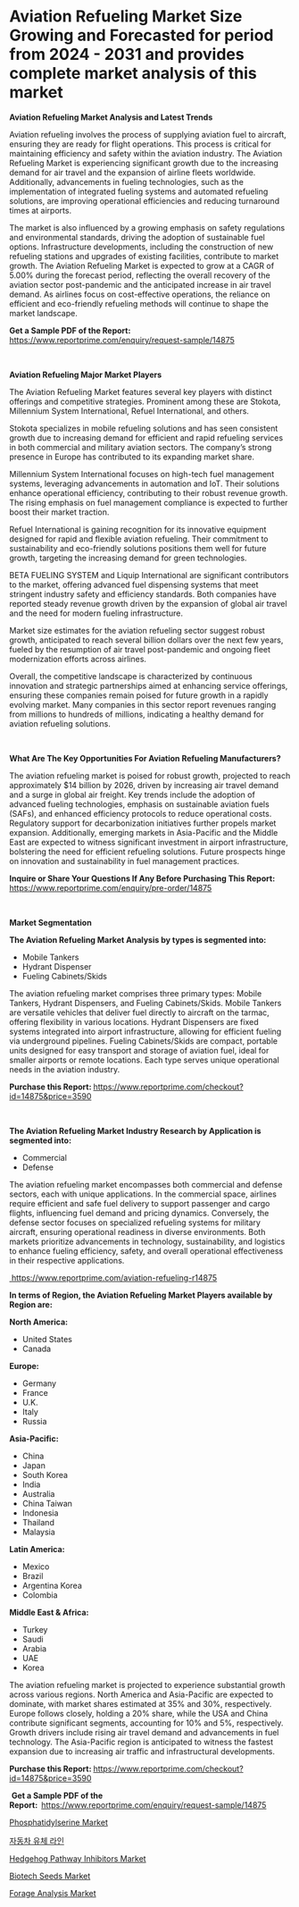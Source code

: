 <p><h1>Aviation Refueling Market Size Growing and Forecasted for period from 2024 - 2031 and provides complete market analysis of this market</h1></p><p><strong>Aviation Refueling Market Analysis and Latest Trends</strong></p>
<p><p>Aviation refueling involves the process of supplying aviation fuel to aircraft, ensuring they are ready for flight operations. This process is critical for maintaining efficiency and safety within the aviation industry. The Aviation Refueling Market is experiencing significant growth due to the increasing demand for air travel and the expansion of airline fleets worldwide. Additionally, advancements in fueling technologies, such as the implementation of integrated fueling systems and automated refueling solutions, are improving operational efficiencies and reducing turnaround times at airports.</p><p>The market is also influenced by a growing emphasis on safety regulations and environmental standards, driving the adoption of sustainable fuel options. Infrastructure developments, including the construction of new refueling stations and upgrades of existing facilities, contribute to market growth. The Aviation Refueling Market is expected to grow at a CAGR of 5.00% during the forecast period, reflecting the overall recovery of the aviation sector post-pandemic and the anticipated increase in air travel demand. As airlines focus on cost-effective operations, the reliance on efficient and eco-friendly refueling methods will continue to shape the market landscape.</p></p>
<p><strong>Get a Sample PDF of the Report:&nbsp;</strong> <a href="https://www.reportprime.com/enquiry/request-sample/14875">https://www.reportprime.com/enquiry/request-sample/14875</a></p>
<p>&nbsp;</p>
<p><strong>Aviation Refueling Major Market Players</strong></p>
<p><p>The Aviation Refueling Market features several key players with distinct offerings and competitive strategies. Prominent among these are Stokota, Millennium System International, Refuel International, and others.</p><p>Stokota specializes in mobile refueling solutions and has seen consistent growth due to increasing demand for efficient and rapid refueling services in both commercial and military aviation sectors. The company’s strong presence in Europe has contributed to its expanding market share.</p><p>Millennium System International focuses on high-tech fuel management systems, leveraging advancements in automation and IoT. Their solutions enhance operational efficiency, contributing to their robust revenue growth. The rising emphasis on fuel management compliance is expected to further boost their market traction.</p><p>Refuel International is gaining recognition for its innovative equipment designed for rapid and flexible aviation refueling. Their commitment to sustainability and eco-friendly solutions positions them well for future growth, targeting the increasing demand for green technologies.</p><p>BETA FUELING SYSTEM and Liquip International are significant contributors to the market, offering advanced fuel dispensing systems that meet stringent industry safety and efficiency standards. Both companies have reported steady revenue growth driven by the expansion of global air travel and the need for modern fueling infrastructure.</p><p>Market size estimates for the aviation refueling sector suggest robust growth, anticipated to reach several billion dollars over the next few years, fueled by the resumption of air travel post-pandemic and ongoing fleet modernization efforts across airlines.</p><p>Overall, the competitive landscape is characterized by continuous innovation and strategic partnerships aimed at enhancing service offerings, ensuring these companies remain poised for future growth in a rapidly evolving market. Many companies in this sector report revenues ranging from millions to hundreds of millions, indicating a healthy demand for aviation refueling solutions.</p></p>
<p>&nbsp;</p>
<p><strong>What Are The Key Opportunities For Aviation Refueling Manufacturers?</strong></p>
<p><p>The aviation refueling market is poised for robust growth, projected to reach approximately $14 billion by 2026, driven by increasing air travel demand and a surge in global air freight. Key trends include the adoption of advanced fueling technologies, emphasis on sustainable aviation fuels (SAFs), and enhanced efficiency protocols to reduce operational costs. Regulatory support for decarbonization initiatives further propels market expansion. Additionally, emerging markets in Asia-Pacific and the Middle East are expected to witness significant investment in airport infrastructure, bolstering the need for efficient refueling solutions. Future prospects hinge on innovation and sustainability in fuel management practices.</p></p>
<p><strong>Inquire or Share Your Questions If Any Before Purchasing This Report:</strong> <a href="https://www.reportprime.com/enquiry/pre-order/14875">https://www.reportprime.com/enquiry/pre-order/14875</a></p>
<p>&nbsp;</p>
<p><strong>Market Segmentation</strong></p>
<p><strong>The Aviation Refueling Market Analysis by types is segmented into:</strong></p>
<p><ul><li>Mobile Tankers</li><li>Hydrant Dispenser</li><li>Fueling Cabinets/Skids</li></ul></p>
<p><p>The aviation refueling market comprises three primary types: Mobile Tankers, Hydrant Dispensers, and Fueling Cabinets/Skids. Mobile Tankers are versatile vehicles that deliver fuel directly to aircraft on the tarmac, offering flexibility in various locations. Hydrant Dispensers are fixed systems integrated into airport infrastructure, allowing for efficient fueling via underground pipelines. Fueling Cabinets/Skids are compact, portable units designed for easy transport and storage of aviation fuel, ideal for smaller airports or remote locations. Each type serves unique operational needs in the aviation industry.</p></p>
<p><strong>Purchase this Report:&nbsp;</strong><a href="https://www.reportprime.com/checkout?id=14875&price=3590">https://www.reportprime.com/checkout?id=14875&price=3590</a></p>
<p>&nbsp;</p>
<p><strong>The Aviation Refueling Market Industry Research by Application is segmented into:</strong></p>
<p><ul><li>Commercial</li><li>Defense</li></ul></p>
<p><p>The aviation refueling market encompasses both commercial and defense sectors, each with unique applications. In the commercial space, airlines require efficient and safe fuel delivery to support passenger and cargo flights, influencing fuel demand and pricing dynamics. Conversely, the defense sector focuses on specialized refueling systems for military aircraft, ensuring operational readiness in diverse environments. Both markets prioritize advancements in technology, sustainability, and logistics to enhance fueling efficiency, safety, and overall operational effectiveness in their respective applications.</p></p>
<p><a href="https://www.reportprime.com/aviation-refueling-r14875">&nbsp;https://www.reportprime.com/aviation-refueling-r14875</a></p>
<p><strong>In terms of Region, the Aviation Refueling Market Players available by Region are:</strong></p>
<p>
    <p> <strong> North America: </strong>
        <ul>
            <li>United States</li>
            <li>Canada</li>
        </ul>
        </p> 
    <p> <strong> Europe: </strong>
        <ul>
            <li>Germany</li>
            <li>France</li>
            <li>U.K.</li>
            <li>Italy</li>
            <li>Russia</li>
        </ul>
        </p> 
    <p> <strong> Asia-Pacific: </strong>
        <ul>
            <li>China</li>
            <li>Japan</li>
            <li>South Korea</li>
            <li>India</li>
            <li>Australia</li>
            <li>China Taiwan</li>
            <li>Indonesia</li>
            <li>Thailand</li>
            <li>Malaysia</li>
        </ul>
        </p> 
    <p> <strong> Latin America: </strong>
        <ul>
            <li>Mexico</li>
            <li>Brazil</li>
            <li>Argentina Korea</li>
            <li>Colombia</li>
        </ul>
        </p> 
    <p> <strong> Middle East & Africa: </strong>
        <ul>
            <li>Turkey</li>
            <li>Saudi</li>
            <li>Arabia</li>
            <li>UAE</li>
            <li>Korea</li>
        </ul>
    </p>
    </p>
<p><p>The aviation refueling market is projected to experience substantial growth across various regions. North America and Asia-Pacific are expected to dominate, with market shares estimated at 35% and 30%, respectively. Europe follows closely, holding a 20% share, while the USA and China contribute significant segments, accounting for 10% and 5%, respectively. Growth drivers include rising air travel demand and advancements in fuel technology. The Asia-Pacific region is anticipated to witness the fastest expansion due to increasing air traffic and infrastructural developments.</p></p>
<p><strong>Purchase this Report: </strong><a href="https://www.reportprime.com/checkout?id=14875&price=3590">https://www.reportprime.com/checkout?id=14875&price=3590</a></p>
<p>&nbsp;<strong>Get a Sample PDF of the Report:&nbsp;&nbsp;</strong><a href="https://www.reportprime.com/enquiry/request-sample/14875">https://www.reportprime.com/enquiry/request-sample/14875</a></p>
<p><strong></strong></p>
<p><p><a href="https://medium.com/@demitrywow/the-phosphatidylserine-market-is-anticipated-to-experience-significant-growth-with-a-projected-ca898541bb80">Phosphatidylserine Market</a></p><p><a href="https://medium.com/@conradkirrlin76575/%EC%84%B8%EA%B3%84-automotive-fluid-line-market-%EC%9D%80-2024%EC%97%90%EC%84%9C-2031%EB%A1%9C-%EC%97%B0%ED%8F%89%EA%B7%A0-%EC%A6%9D%EA%B0%80%EC%9C%A8%EC%9D%84-%EB%B3%B4%EC%9D%BC-%EA%B2%83%EC%9C%BC%EB%A1%9C-%EC%98%88%EC%83%81%EB%90%A9%EB%8B%88%EB%8B%A4-d156b74fd093">자동차 유체 라인</a></p><p><a href="https://www.linkedin.com/pulse/hedgehog-pathway-inhibitors-market-global-regional-analysis-pc2rc?trackingId=vVpJwH4qTK2i808tB9uo7w%3D%3D">Hedgehog Pathway Inhibitors Market</a></p><p><a href="https://issuu.com/reportprime-2/docs/biotech-seeds-market-size-2030.pptx_20f84a7abdde65">Biotech Seeds Market</a></p><p><a href="https://issuu.com/reportprime-2/docs/forage-analysis-market-size-2030.pp_33f25ed8b5415a">Forage Analysis Market</a></p></p>